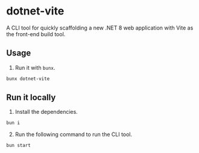 # dotnet-vite

A CLI tool for quickly scaffolding a new .NET 8 web application with Vite as the front-end build tool.

## Usage

1. Run it with `bunx`.

```bash
bunx dotnet-vite
```

## Run it locally

1. Install the dependencies.

```bash
bun i
```

2. Run the following command to run the CLI tool.

```bash
bun start
```
